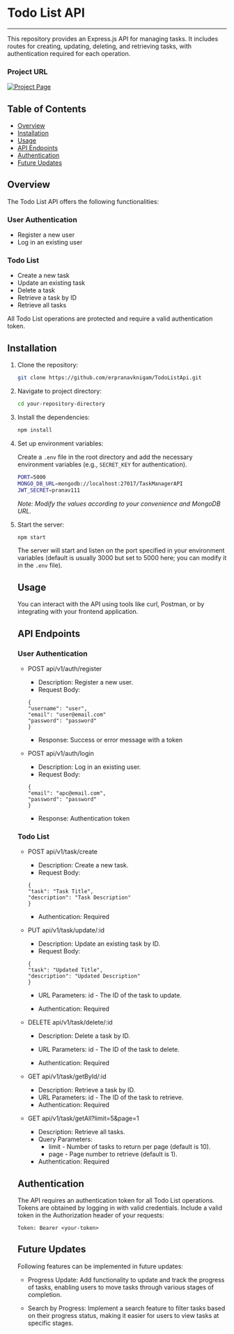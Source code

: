 
# Todo List API

---------------------------------------------------------------------------------------

This repository provides an Express.js API for managing tasks. It includes routes for creating, updating, deleting, and retrieving tasks, with authentication required for each operation.

### Project URL
[![Project Page](https://img.shields.io/badge/Project%20Page-Click%20Here-brightgreen)](https://roadmap.sh/projects/todo-list-api)

## Table of Contents

* [Overview](#overview)
* [Installation](#installation)
* [Usage](#usage)
* [API Endpoints](#api-endpoints)
* [Authentication](#authentication)
* [Future Updates](#future-updates)

## Overview

The Todo List API offers the following functionalities:

### User Authentication

* Register a new user
* Log in an existing user

### Todo List

* Create a new task
* Update an existing task
* Delete a task
* Retrieve a task by ID
* Retrieve all tasks

All Todo List operations are protected and require a valid authentication token.

## Installation

1. Clone the repository:
    ```bash
    git clone https://github.com/erpranavknigam/TodoListApi.git
    ```
2. Navigate to project directory:
    ```bash
    cd your-repository-directory
    ```
3. Install the dependencies:
    ```bash
    npm install
    ```
4. Set up environment variables:

    Create a `.env` file in the root directory and add the necessary environment variables (e.g., `SECRET_KEY` for authentication).

    ```bash
    PORT=5000
    MONGO_DB_URL=mongodb://localhost:27017/TaskManagerAPI
    JWT_SECRET=pranav111
    ```

    *Note: Modify the values according to your convenience and MongoDB URL.*

5. Start the server:
    ```bash
    npm start
    ```
    The server will start and listen on the port specified in your environment variables (default is usually 3000 but set to 5000 here; you can modify it in the `.env` file).

    ## Usage

    You can interact with the API using tools like curl, Postman, or by integrating with your frontend application.

    ## API Endpoints

    ### User Authentication
    
    * POST api/v1/auth/register

        * Description: Register a new user.
        * Request Body:
        ```
        {
        "username": "user",
        "email": "user@email.com"
        "password": "password"
        }
        ```
        * Response: Success or error message with a token

    * POST api/v1/auth/login

        * Description: Log in an existing user.
        * Request Body:
        ```
        {
        "email": "apc@email.com",
        "password": "password"
        }
        ```
        * Response: Authentication token 


    ### Todo List

    * POST api/v1/task/create

        * Description: Create a new task.
        * Request Body:
        ```
        {
        "task": "Task Title",
        "description": "Task Description"
        }
        ```
        * Authentication: Required

    * PUT api/v1/task/update/:id

        * Description: Update an existing task by ID.
        * Request Body:
        ```
        {
        "task": "Updated Title",
        "description": "Updated Description"
        }
        ```
        * URL Parameters:
            id - The ID of the task to update.

        * Authentication: Required

    * DELETE api/v1/task/delete/:id

        * Description: Delete a task by ID.
        * URL Parameters:
            id - The ID of the task to delete.

        * Authentication: Required

    * GET api/v1/task/getById/:id

        * Description: Retrieve a task by ID.
        * URL Parameters:
            id - The ID of the task to retrieve.
        * Authentication: Required

    * GET api/v1/task/getAll?limit=5&page=1

        * Description: Retrieve all tasks.
        * Query Parameters:
            * limit - Number of tasks to return per page (default is 10).
            * page - Page number to retrieve (default is 1).
        * Authentication: Required

    ## Authentication

    The API requires an authentication token for all Todo List operations. Tokens are obtained by logging in with valid credentials. Include a valid token in the Authorization header of your requests:

    ```
    Token: Bearer <your-token>
    ```

   ## Future Updates

    Following features can be implemented in future updates:

    * Progress Update: Add functionality to update and track the progress of tasks, enabling users to move tasks through various stages of completion.
    
    * Search by Progress: Implement a search feature to filter tasks based on their progress status, making it easier for users to view tasks at specific stages.

